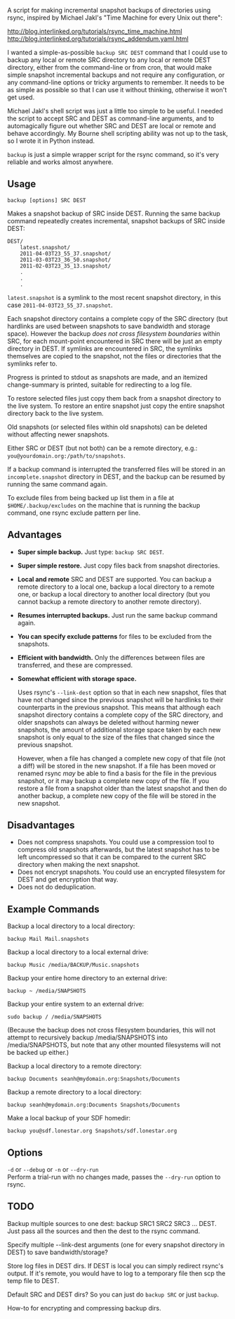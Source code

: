 A script for making incremental snapshot backups of directories using rsync,
inspired by Michael Jakl's "Time Machine for every Unix out there":

<http://blog.interlinked.org/tutorials/rsync_time_machine.html>  
<http://blog.interlinked.org/tutorials/rsync_addendum.yaml.html>

I wanted a simple-as-possible `backup SRC DEST` command that I could use
to backup any local or remote SRC directory to any local or remote DEST
directory, either from the command-line or from cron, that would make
simple snapshot incremental backups and not require any configuration,
or any command-line options or tricky arguments to remember. It needs to
be as simple as possible so that I can use it without thinking,
otherwise it won't get used.

Michael Jakl's shell script was just a little too simple to be useful. I
needed the script to accept SRC and DEST as command-line arguments, and
to automagically figure out whether SRC and DEST are local or remote and
behave accordingly. My Bourne shell scripting ability was not up to the
task, so I wrote it in Python instead.

`backup` is just a simple wrapper script for the rsync command, so it's very
reliable and works almost anywhere.

Usage
-----

	backup [options] SRC DEST

Makes a snapshot backup of SRC inside DEST. Running the same backup command
repeatedly creates incremental, snapshot backups of SRC inside DEST:

	DEST/
		latest.snapshot/
		2011-04-03T23_55_37.snapshot/
		2011-03-03T23_36_50.snapshot/
		2011-02-03T23_35_13.snapshot/
		.
		.
		.

`latest.snapshot` is a symlink to the most recent snapshot directory, in this
case `2011-04-03T23_55_37.snapshot`.

Each snapshot directory contains a complete copy of the SRC directory (but
hardlinks are used between snapshots to save bandwidth and storage space).
However the backup _does not cross filesystem boundaries_ within SRC, for each
mount-point encountered in SRC there will be just an empty directory in DEST.
If symlinks are encountered in SRC, the symlinks themselves are copied to the
snapshot, not the files or directories that the symlinks refer to.

Progress is printed to stdout as snapshots are made, and an itemized
change-summary is printed, suitable for redirecting to a log file.

To restore selected files just copy them back from a snapshot directory to the
live system. To restore an entire snapshot just copy the entire snapshot
directory back to the live system.

Old snapshots (or selected files within old snapshots) can be deleted without
affecting newer snapshots.

Either SRC or DEST (but not both) can be a remote directory, e.g.:
`you@yourdomain.org:/path/to/snapshots`.

If a backup command is interrupted the transferred files will be stored in an
`incomplete.snapshot` directory in DEST, and the backup can be resumed by
running the same command again.

To exclude files from being backed up list them in a file at
`$HOME/.backup/excludes` on the machine that is running the backup command, one
rsync exclude pattern per line.

Advantages
----------

+	**Super simple backup.**
	Just type: `backup SRC DEST`.

+	**Super simple restore.**
	Just copy files back from snapshot directories.

+	**Local and remote**
	SRC and DEST are supported. You can backup a remote directory to a local
	one, backup a local directory to a remote one, or backup a local directory
	to another local directory (but you cannot backup a remote directory to
	another remote directory).

+	**Resumes interrupted backups.**
    Just run the same backup command again.

+	**You can specify exclude patterns** for files to be excluded from the
	snapshots.

+	**Efficient with bandwidth.**
	Only the differences between files are transferred, and these are
	compressed.

+	**Somewhat efficient with storage space.**

	Uses rsync's `--link-dest` option so that in each new snapshot, files that
	have not changed since the previous snapshot will be hardlinks to their
	counterparts in the previous snapshot.  This means that although each
	snapshot directory contains a complete copy of the SRC directory, and older
	snapshots can always be deleted without harming newer snapshots, the amount
	of additional storage space taken by each new snapshot is only equal to the
	size of the files that changed since the previous snapshot.

	However, when a file has changed a complete new copy of that file (not a
	diff) will be stored in the new snapshot. If a file has been moved or
	renamed rsync _may_ be able to find a basis for the file in the previous
	snapshot, or it may backup a complete new copy of the file. If you restore
	a file from a snapshot older than the latest snapshot and then do another
	backup, a complete new copy of the file will be stored in the new snapshot.

Disadvantages
-------------

-	Does not compress snapshots.
	You could use a compression tool to compress old snapshots afterwards, but the
	latest snapshot has to be left uncompressed so that it can be compared to
	the current SRC directory when making the next snapshot.
-	Does not encrypt snapshots.
	You could use an encrypted filesystem for DEST and get encryption that way.
-	Does not do deduplication.

Example Commands
----------------

Backup a local directory to a local directory:

	backup Mail Mail.snapshots

Backup a local directory to a local external drive:

	backup Music /media/BACKUP/Music.snapshots

Backup your entire home directory to an external drive:

	backup ~ /media/SNAPSHOTS

Backup your entire system to an external drive:

	sudo backup / /media/SNAPSHOTS

(Because the backup does not cross filesystem boundaries, this will not attempt
to recursively backup /media/SNAPSHOTS into /media/SNAPSHOTS, but note that any
other mounted filesystems will not be backed up either.)

Backup a local directory to a remote directory:

	backup Documents seanh@mydomain.org:Snapshots/Documents

Backup a remote directory to a local directory:

	backup seanh@mydomain.org:Documents Snapshots/Documents

Make a local backup of your SDF homedir:

	backup you@sdf.lonestar.org Snapshots/sdf.lonestar.org

Options
-------

`-d` or `--debug` or `-n` or `--dry-run`  
Perform a trial-run with no changes made, passes the `--dry-run` option to rsync.

TODO
----

Backup multiple sources to one dest: backup SRC1 SRC2 SRC3 ... DEST.
Just pass all the sources and then the dest to the rsync command.

Specify multiple --link-dest arguments (one for every snapshot directory in
DEST) to save bandwidth/storage?

Store log files in DEST dirs. If DEST is local you can simply redirect rsync's
output. If it's remote, you would have to log to a temporary file then scp the
temp file to DEST.

Default SRC and DEST dirs? So you can just do `backup SRC` or just
`backup`.

How-to for encrypting and compressing backup dirs.
